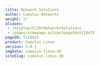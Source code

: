```yaml
---
title: Network Solutions
author: Cumulus Networks
weight: 27
aliases:
 - /display/CL30/Network+Solutions
 - /pages/viewpage.action?pageId=5118415
pageID: 5118415
product: Cumulus Linux
version: 3.0.1
imgData: cumulus-linux-30
siteSlug: cumulus-linux-30
---
```

